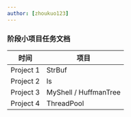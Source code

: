 ```yaml
---
author: [zhoukuo123]
---
```


### 阶段小项目任务文档

| 时间      | 项目                  |
| --------- | --------------------- |
| Project 1 | StrBuf                |
| Project 2 | ls                    |
| Project 3 | MyShell / HuffmanTree |
| Project 4 | ThreadPool            |
